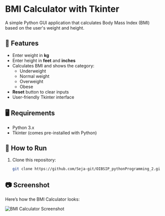 # BMI Calculator with Tkinter

A simple Python GUI application that calculates Body Mass Index (BMI) based on the user's weight and height.

## 📌 Features
- Enter weight in **kg**
- Enter height in **feet** and **inches**
- Calculates BMI and shows the category:
  - Underweight
  - Normal weight
  - Overweight
  - Obese
- **Reset** button to clear inputs
- User-friendly Tkinter interface

## 🖥️ Requirements
- Python 3.x
- Tkinter (comes pre-installed with Python)

## 🚀 How to Run
1. Clone this repository:
   ```bash
   git clone https://github.com/Seja-git/OIBSIP_pythonProgramming_2.git

## 📷 Screenshot

Here’s how the BMI Calculator looks:

![BMI Calculator Screenshot](screenshot.png)

